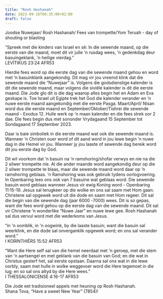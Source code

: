 ```yaml
---
title: "Rosh Hashanah"
date: 2023-09-16T06:35:00+02:00
draft: false
---
```

<html>
 <head></head>
 <body>
  <p>Joodse Nuwejaar/ Rosh Hashanah/ Fees van trompette/Yom Teruah - day of shouting or blasting</p>
  <p>“Spreek met die kinders van Israel en sê: In die sewende maand, op die eerste van die maand, moet dit vir julle 'n rusdag wees, 'n gedenkdag deur basuingeklank, 'n heilige vierdag.”<br>‭‭LEVÍTIKUS‬ ‭23‬:‭24‬ ‭AFR53‬‬</p>
  <p>Hierdie fees word op die eerste dag van die sewende maand gehou en word met ‘n basuinklank aangekondig. Dit mag vir jou vreemd klink dat die sewende maand die “Nuwejaar” is. Volgens die godsdienstige kalender is dit die sewende maand, maar volgens die siviële kalender is dit die eerste maand. Die Jode glo dit is die dag waarop alles begin het en Adam en Eva geskape is. Toe Israel uit Egipte trek het God die kalender verander en ‘n nuwe eerste maand aangekondig met die eerste Pasga. Maart/April/ Nisan word dus die eerste maand en September/Oktober/Tishrei die sewende maand - Exodus 12. Hulle werk op ‘n maan kalender en die fees strek oor 2 dae. Die fees begin dus met sononder Vrydagaand 15 September tot Sondagaand 17 September 2023.</p>
  <p>Daar is baie simboliek in die eerste maand wat ook die sewende maand is. Wanneer ‘n Christen ouer word of dit aand word in jou lewe begin ‘n nuwe dag in die Hemel vir jou. Wanneer jy jou laaste of sewende dag bereik word dit jou eerste dag by God.</p>
  <p>Dit wil voorkom dat ‘n basuin na ‘n ramshoring/shofar verwys en nie na die 2 silwer trompette nie. Al die ander maande word aangekondig deur op die 2 silwer trompette te blaas, maar die sewende maand word daar op ‘n ramshoring geblaas. ‘n Ramshoring was ook gebruik tydens oorlogvoering. In Openbaring lees ons ook van 7 basuine wat geblaas word. Die sewende basuin word geblaas wanneer Jesus vir ewig Koning word - Openbaring 11:15-19. Jesus sal terugkeer op die wolke en ons sal saam met Hom gaan. Christene sal opgewek word uit die dode en saam met Hom regeer. Dit sal die begin van die sewende dag (jaar 6000 -7000) wees. Dit is so gepas, want die fees word gehou op die eerste dag van die sewende maand. Dit sal vir Christene ‘n wonderlike “Nuwe Jaar” en nuwe lewe gee. Rosh Hashanah sal dus vervul word met die wederkoms van Jesus.</p>
  <p>“in 'n oomblik, in 'n oogwink, by die laaste basuin; want die basuin sal weerklink, en die dode sal onverganklik opgewek word; en ons sal verander word.”<br>‭‭I KORINTHIËRS‬ ‭15‬:‭52‬ ‭AFR53‬‬</p>
  <p>“Want die Here self sal van die hemel neerdaal met 'n geroep, met die stem van 'n aartsengel en met geklank van die basuin van God; en die wat in Christus gesterf het, sal eerste opstaan. Daarna sal ons wat in die lewe oorbly, saam met hulle in wolke weggevoer word die Here tegemoet in die lug; en so sal ons altyd by die Here wees.”<br>‭‭I THESSALONICENSE‬ ‭4‬:‭16‬-‭17‬ ‭AFR53‬‬</p>
  <p>Die Jode eet tradisioneel appels met heuning op Rosh Hashanah.&nbsp;<br>Shana Tova, “Have a sweet New Year” (7854)!&nbsp;</p>
 </body>
</html>